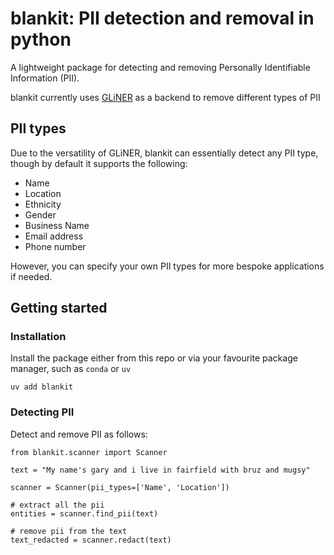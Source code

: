 # blankit: PII detection and removal in python

A lightweight package for detecting and removing Personally Identifiable Information (PII). 

blankit currently uses [GLiNER](https://github.com/urchade/GLiNER) as a backend to remove different types of PII

## PII types
Due to the versatility of GLiNER, blankit can essentially detect any PII type, though by default it supports the following:
- Name
- Location
- Ethnicity
- Gender
- Business Name
- Email address
- Phone number

However, you can specify your own PII types for more bespoke applications if needed.

## Getting started

### Installation
Install the package either from this repo or via your favourite package manager, such as `conda` or `uv`

`uv add blankit`

### Detecting PII

Detect and remove PII as follows:

```
from blankit.scanner import Scanner

text = "My name's gary and i live in fairfield with bruz and mugsy"

scanner = Scanner(pii_types=['Name', 'Location'])

# extract all the pii
entities = scanner.find_pii(text)

# remove pii from the text
text_redacted = scanner.redact(text)
```

